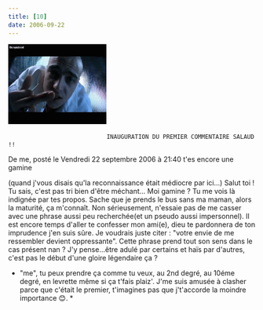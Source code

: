 ```yaml
---
title: [10]
date: 2006-09-22
---
```


![une image](./img/582306832.gif)


                                INAUGURATION DU PREMIER COMMENTAIRE SALAUD !!

De me, posté le Vendredi 22 septembre 2006 à 21:40
t'es encore une gamine

(quand j'vous disais qu'la reconnaissance était médiocre par ici...)
Salut toi !
Tu sais, c'est pas tri bien d'être méchant...
Moi gamine ? Tu me vois là indignée par tes propos.
Sache que je prends le bus sans ma maman, alors la maturité, ça m'connaît.
Non sérieusement, n'essaie pas de me casser avec une phrase aussi peu recherchée(et un pseudo aussi impersonnel).
Il est encore temps d'aller te confesser mon ami(e), dieu te pardonnera de ton imprudence j'en suis sûre.
Je voudrais juste citer : "votre envie de me ressembler devient oppressante". Cette phrase prend tout son sens dans le cas présent nan ?
J'y pense...être adulé par certains et haïs par d'autres, c'est pas le début d'une gloire légendaire ça ?


* "me", tu peux prendre ça comme tu veux, au 2nd degré, au 10éme degré,  en levrette même si ça t'fais plaiz'. J'me suis amusée à clasher parce que c'était le premier, t'imagines pas que j't'accorde la moindre importance 😊. *
            
